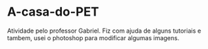 # A-casa-do-PET
Atividade pelo professor Gabriel. Fiz com ajuda de alguns tutoriais e tambem, usei o photoshop para modificar algumas imagens.
